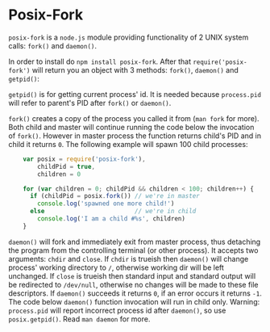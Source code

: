 # Posix-Fork

`posix-fork` is a `node.js` module providing functionality of 2 UNIX system calls: `fork()` and `daemon()`.

In order to install do `npm install posix-fork`. After that `require('posix-fork')` will return you an object with 3 methods: `fork()`, `daemon()` and `getpid()`:

`getpid()` is for getting current process' id. It is needed because `process.pid` will refer to parent's PID after `fork()` or `daemon()`.

`fork()` creates a copy of the process you called it from (`man fork` for more). Both child and master will continue running the code below the invocation of `fork()`. However in master process the function returns child's PID and in child it returns `0`. The following example will spawn 100 child processes:

```javascript
    var posix = require('posix-fork'),
        childPid = true,
        children = 0

    for (var children = 0; childPid && children < 100; children++) {
      if (childPid = posix.fork()) // we're in master
        console.log('spawned one more child!')
      else                         // we're in child
        console.log('I am a child #%s', children)
    }
```

`daemon()` will fork and immediately exit from master process, thus detaching the program from the controlling terminal (or other process). It accepts two arguments: `chdir` and `close`. If `chdir` is trueish then `daemon()` will change process' working directory to `/`, otherwise working dir will be left unchanged. If `close` is trueish then standard input and standard output will be redirected to `/dev/null`, otherwise no changes will be made to these file descriptors. If `daemon()` succeeds it returns `0`, if an error occurs it returns `-1`. The code below `daemon()` function invocation will run in child only. Warning: `process.pid` will report incorrect process id after `daemon()`, so use `posix.getpid()`. Read `man daemon` for more.
